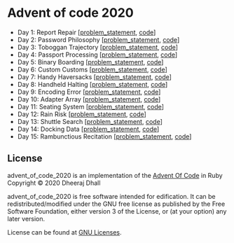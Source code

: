 # Advent of code 2020

* Day 1: Report Repair [[problem_statement](https://github.com/dheerajdhall27/advent_of_code_2020/blob/main/src/Day1/problem_statement), [code](https://github.com/dheerajdhall27/advent_of_code_2020/blob/main/src/Day1/expense_report.rb)]  
* Day 2: Password Philosophy [[problem_statement](https://github.com/dheerajdhall27/advent_of_code_2020/blob/main/src/Day2/problem_statement), [code](https://github.com/dheerajdhall27/advent_of_code_2020/blob/main/src/Day2/valid_password.rb)]
* Day 3: Toboggan Trajectory [[problem_statement](https://github.com/dheerajdhall27/advent_of_code_2020/blob/main/src/Day3/problem_statement), [code](https://github.com/dheerajdhall27/advent_of_code_2020/blob/main/src/Day3/path.rb)]
* Day 4: Passport Processing [[problem_statement](https://github.com/dheerajdhall27/advent_of_code_2020/blob/main/src/Day4/problem_statement), [code](https://github.com/dheerajdhall27/advent_of_code_2020/blob/main/src/Day4/valid_passport.rb)]
* Day 5: Binary Boarding [[problem_statement](https://github.com/dheerajdhall27/advent_of_code_2020/blob/main/src/Day5/problem_statement), [code](https://github.com/dheerajdhall27/advent_of_code_2020/blob/main/src/Day5/seat.rb)]
* Day 6: Custom Customs [[problem_statement](https://github.com/dheerajdhall27/advent_of_code_2020/blob/main/src/Day6/problem_statement), [code](https://github.com/dheerajdhall27/advent_of_code_2020/blob/main/src/Day6/sum_of_counts.rb)]
* Day 7: Handy Haversacks [[problem_statement](https://github.com/dheerajdhall27/advent_of_code_2020/blob/main/src/Day7/problem_statement), [code](https://github.com/dheerajdhall27/advent_of_code_2020/blob/main/src/Day7/sum_of_counts.rb)]
* Day 8: Handheld Halting [[problem_statement](https://github.com/dheerajdhall27/advent_of_code_2020/blob/main/src/Day8/problem_statement), [code](https://github.com/dheerajdhall27/advent_of_code_2020/blob/main/src/Day8/accumulator.rb)]
* Day 9: Encoding Error [[problem_statement](https://github.com/dheerajdhall27/advent_of_code_2020/blob/main/src/Day9/problem_statement), [code](https://github.com/dheerajdhall27/advent_of_code_2020/blob/main/src/Day9/exchange_masking_addition_system.rb)]
* Day 10: Adapter Array [[problem_statement](https://github.com/dheerajdhall27/advent_of_code_2020/blob/main/src/Day10/problem_statement), [code](https://github.com/dheerajdhall27/advent_of_code_2020/blob/main/src/Day10/jolt_difference.rb)]
* Day 11: Seating System [[problem_statement](https://github.com/dheerajdhall27/advent_of_code_2020/blob/main/src/Day11/problem_statement), [code](https://github.com/dheerajdhall27/advent_of_code_2020/blob/main/src/Day11/seating_system.rb)]
* Day 12: Rain Risk [[problem_statement](https://github.com/dheerajdhall27/advent_of_code_2020/blob/main/src/Day12/problem_statement), [code](https://github.com/dheerajdhall27/advent_of_code_2020/blob/main/src/Day12/manhattan_distance.rb)]
* Day 13: Shuttle Search [[problem_statement](https://github.com/dheerajdhall27/advent_of_code_2020/blob/main/src/Day13/problem_statement), [code](https://github.com/dheerajdhall27/advent_of_code_2020/blob/main/src/Day13/shuttle_search.rb)]
* Day 14: Docking Data [[problem_statement](https://github.com/dheerajdhall27/advent_of_code_2020/blob/main/src/Day14/problem_statement), [code](https://github.com/dheerajdhall27/advent_of_code_2020/blob/main/src/Day14/docking_data.rb)]
* Day 15: Rambunctious Recitation [[problem_statement](https://github.com/dheerajdhall27/advent_of_code_2020/blob/main/src/Day15/problem_statement), [code](https://github.com/dheerajdhall27/advent_of_code_2020/blob/main/src/Day15/counting_numbers.rb)]

## License

advent_of_code_2020 is an implementation of the [Advent Of Code](https://adventofcode.com/) in Ruby
Copyright &copy; 2020 Dheeraj Dhall

advent_of_code_2020 is free software intended for edification. It can be redistributed/modified 
under the GNU free license as published by the Free Software Foundation, either version 3 of the
License, or (at your option) any later version.

License can be found at [GNU Licenses](https://www.gnu.org/licenses/).